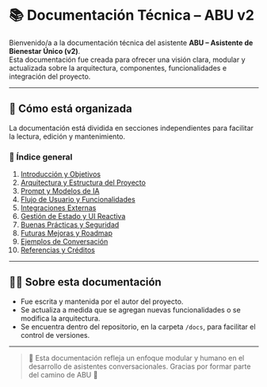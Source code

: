 # 📚 Documentación Técnica – ABU v2

Bienvenido/a a la documentación técnica del asistente **ABU – Asistente de Bienestar Único (v2)**.  
Esta documentación fue creada para ofrecer una visión clara, modular y actualizada sobre la arquitectura, componentes, funcionalidades e integración del proyecto.

---

## 📄 Cómo está organizada

La documentación está dividida en secciones independientes para facilitar la lectura, edición y mantenimiento.

### 🧭 Índice general

1. [Introducción y Objetivos](introduccion.md)  
2. [Arquitectura y Estructura del Proyecto](arquitectura.md)  
3. [Prompt y Modelos de IA](prompts_modelos.md)  
4. [Flujo de Usuario y Funcionalidades](funcionalidades.md)  
5. [Integraciones Externas](integraciones.md)  
6. [Gestión de Estado y UI Reactiva](estado_ui.md)  
7. [Buenas Prácticas y Seguridad](buenas_practicas.md)  
8. [Futuras Mejoras y Roadmap](roadmap.md)  
9. [Ejemplos de Conversación](ejemplos.md)  
10. [Referencias y Créditos](creditos.md)

---

## 👨‍💻 Sobre esta documentación

- Fue escrita y mantenida por el autor del proyecto.
- Se actualiza a medida que se agregan nuevas funcionalidades o se modifica la arquitectura.
- Se encuentra dentro del repositorio, en la carpeta `/docs`, para facilitar el control de versiones.

---

> 🧪 Esta documentación refleja un enfoque modular y humano en el desarrollo de asistentes conversacionales. Gracias por formar parte del camino de ABU 💙